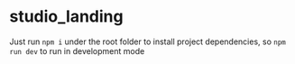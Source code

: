 # studio_landing

Just run ```npm i``` under the root folder to install project dependencies, so ```npm run dev``` to run in development mode
